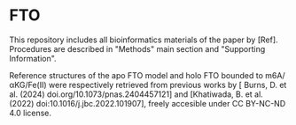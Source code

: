 # FTO

This repository includes all bioinformatics materials of the paper by [Ref].
Procedures are described in "Methods" main section and "Supporting Information".

Reference structures of the apo FTO model and holo FTO bounded to m6A/αKG/Fe(II) were respectively retrieved 
from previous works by [ Burns, D. et al. (2024) doi.org/10.1073/pnas.2404457121] and
[Khatiwada, B. et al. (2022) doi:10.1016/j.jbc.2022.101907], freely accesible under CC BY-NC-ND 4.0 license.
